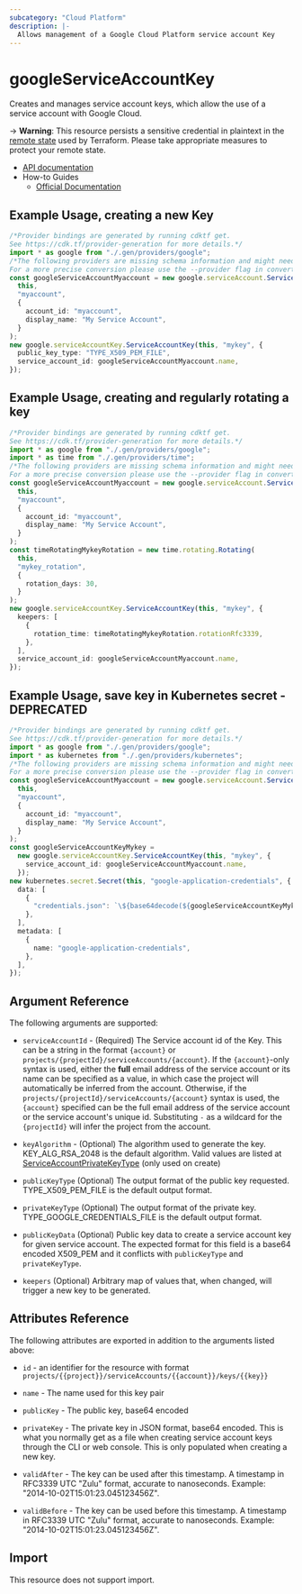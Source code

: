 ```yaml
---
subcategory: "Cloud Platform"
description: |-
  Allows management of a Google Cloud Platform service account Key
---
```


# googleServiceAccountKey

Creates and manages service account keys, which allow the use of a service account with Google Cloud.

\-> **Warning**: This resource persists a sensitive credential in plaintext in the [remote state](https://www.terraform.io/language/state/sensitive-data) used by Terraform.
Please take appropriate measures to protect your remote state.

* [API documentation](https://cloud.google.com/iam/reference/rest/v1/projects.serviceAccounts.keys)
* How-to Guides
  * [Official Documentation](https://cloud.google.com/iam/docs/creating-managing-service-account-keys)

## Example Usage, creating a new Key

```typescript
/*Provider bindings are generated by running cdktf get.
See https://cdk.tf/provider-generation for more details.*/
import * as google from "./.gen/providers/google";
/*The following providers are missing schema information and might need manual adjustments to synthesize correctly: google.
For a more precise conversion please use the --provider flag in convert.*/
const googleServiceAccountMyaccount = new google.serviceAccount.ServiceAccount(
  this,
  "myaccount",
  {
    account_id: "myaccount",
    display_name: "My Service Account",
  }
);
new google.serviceAccountKey.ServiceAccountKey(this, "mykey", {
  public_key_type: "TYPE_X509_PEM_FILE",
  service_account_id: googleServiceAccountMyaccount.name,
});

```

## Example Usage, creating and regularly rotating a key

```typescript
/*Provider bindings are generated by running cdktf get.
See https://cdk.tf/provider-generation for more details.*/
import * as google from "./.gen/providers/google";
import * as time from "./.gen/providers/time";
/*The following providers are missing schema information and might need manual adjustments to synthesize correctly: google, time.
For a more precise conversion please use the --provider flag in convert.*/
const googleServiceAccountMyaccount = new google.serviceAccount.ServiceAccount(
  this,
  "myaccount",
  {
    account_id: "myaccount",
    display_name: "My Service Account",
  }
);
const timeRotatingMykeyRotation = new time.rotating.Rotating(
  this,
  "mykey_rotation",
  {
    rotation_days: 30,
  }
);
new google.serviceAccountKey.ServiceAccountKey(this, "mykey", {
  keepers: [
    {
      rotation_time: timeRotatingMykeyRotation.rotationRfc3339,
    },
  ],
  service_account_id: googleServiceAccountMyaccount.name,
});

```

## Example Usage, save key in Kubernetes secret - DEPRECATED

```typescript
/*Provider bindings are generated by running cdktf get.
See https://cdk.tf/provider-generation for more details.*/
import * as google from "./.gen/providers/google";
import * as kubernetes from "./.gen/providers/kubernetes";
/*The following providers are missing schema information and might need manual adjustments to synthesize correctly: google, kubernetes.
For a more precise conversion please use the --provider flag in convert.*/
const googleServiceAccountMyaccount = new google.serviceAccount.ServiceAccount(
  this,
  "myaccount",
  {
    account_id: "myaccount",
    display_name: "My Service Account",
  }
);
const googleServiceAccountKeyMykey =
  new google.serviceAccountKey.ServiceAccountKey(this, "mykey", {
    service_account_id: googleServiceAccountMyaccount.name,
  });
new kubernetes.secret.Secret(this, "google-application-credentials", {
  data: [
    {
      "credentials.json": `\${base64decode(${googleServiceAccountKeyMykey.privateKey})}`,
    },
  ],
  metadata: [
    {
      name: "google-application-credentials",
    },
  ],
});

```

## Argument Reference

The following arguments are supported:

*   `serviceAccountId` - (Required) The Service account id of the Key. This can be a string in the format
    `{account}` or `projects/{projectId}/serviceAccounts/{account}`. If the `{account}`-only syntax is used, either
    the **full** email address of the service account or its name can be specified as a value, in which case the project will
    automatically be inferred from the account. Otherwise, if the `projects/{projectId}/serviceAccounts/{account}`
    syntax is used, the `{account}` specified can be the full email address of the service account or the service account's
    unique id. Substituting `-` as a wildcard for the `{projectId}` will infer the project from the account.

*   `keyAlgorithm` - (Optional) The algorithm used to generate the key. KEY\_ALG\_RSA\_2048 is the default algorithm.
    Valid values are listed at
    [ServiceAccountPrivateKeyType](https://cloud.google.com/iam/reference/rest/v1/projects.serviceAccounts.keys#ServiceAccountKeyAlgorithm)
    (only used on create)

*   `publicKeyType` (Optional) The output format of the public key requested. TYPE\_X509\_PEM\_FILE is the default output format.

*   `privateKeyType` (Optional) The output format of the private key. TYPE\_GOOGLE\_CREDENTIALS\_FILE is the default output format.

*   `publicKeyData` (Optional) Public key data to create a service account key for given service account. The expected format for this field is a base64 encoded X509\_PEM and it conflicts with `publicKeyType` and `privateKeyType`.

*   `keepers` (Optional) Arbitrary map of values that, when changed, will trigger a new key to be generated.

## Attributes Reference

The following attributes are exported in addition to the arguments listed above:

*   `id` - an identifier for the resource with format `projects/{{project}}/serviceAccounts/{{account}}/keys/{{key}}`

*   `name` - The name used for this key pair

*   `publicKey` - The public key, base64 encoded

*   `privateKey` - The private key in JSON format, base64 encoded. This is what you normally get as a file when creating
    service account keys through the CLI or web console. This is only populated when creating a new key.

*   `validAfter` - The key can be used after this timestamp. A timestamp in RFC3339 UTC "Zulu" format, accurate to nanoseconds. Example: "2014-10-02T15:01:23.045123456Z".

*   `validBefore` - The key can be used before this timestamp.
    A timestamp in RFC3339 UTC "Zulu" format, accurate to nanoseconds. Example: "2014-10-02T15:01:23.045123456Z".

## Import

This resource does not support import.
